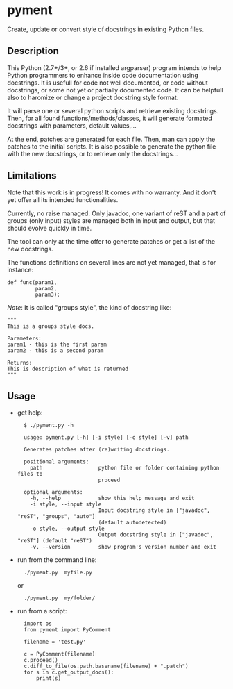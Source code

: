 pyment
======

Create, update or convert style of docstrings in existing Python files.

Description
-----------

This Python (2.7+/3+, or 2.6 if installed argparser) program intends to help Python programmers to enhance inside code documentation using docstrings. 
It is usefull for code not well documented, or code without docstrings, or some not yet or partially documented code.
It can be helpfull also to haromize or change a project docstring style format.

It will parse one or several python scripts and retrieve existing docstrings.
Then, for all found functions/methods/classes, it will generate formated docstrings with parameters, default values,...

At the end, patches are generated for each file. Then, man can apply the patches to the initial scripts.
It is also possible to generate the python file with the new docstrings, or to retrieve only the docstrings...


Limitations
-----------
Note that this work is in progress! It comes with no warranty. And it don't yet offer all its intended functionalities.

Currently, no raise managed. Only javadoc, one variant of reST and a part of groups (only input) styles are managed both in input and output, but that should evolve quickly in time. 

The tool can only at the time offer to generate patches or get a list of the new docstrings.

The functions definitions on several lines are not yet managed, that is for instance:

    def func(param1,
             param2,
             param3):

*Note*:
It is called "groups style", the kind of docstring like:

    """
    This is a groups style docs.

    Parameters:
	param1 - this is the first param
	param2 - this is a second param

    Returns:
	This is description of what is returned
    """

Usage
-----
- get help:

        $ ./pyment.py -h

        usage: pyment.py [-h] [-i style] [-o style] [-v] path
        
        Generates patches after (re)writing docstrings.

        positional arguments:
          path                  python file or folder containing python files to
                                proceed
        
        optional arguments:
          -h, --help            show this help message and exit
          -i style, --input style
                                Input docstring style in ["javadoc", "reST", "groups", "auto"]
                                (default autodetected)
          -o style, --output style
                                Output docstring style in ["javadoc", "reST"] (default "reST")
          -v, --version         show program's version number and exit
        
- run from the command line:

        ./pyment.py  myfile.py

    or

        ./pyment.py  my/folder/

- run from a script:

        import os
        from pyment import PyComment
        
        filename = 'test.py'
        
        c = PyComment(filename)
        c.proceed()
        c.diff_to_file(os.path.basename(filename) + ".patch")
        for s in c.get_output_docs():
            print(s)
